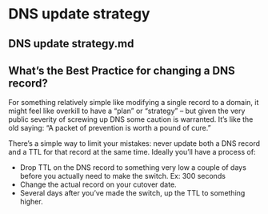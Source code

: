 # DNS update strategy

## DNS update strategy.md

## What’s the Best Practice for changing a DNS record?

For something relatively simple like modifying a single record to a domain, it might feel like overkill to have a “plan” or “strategy” – but given the very public severity of screwing up DNS some caution is warranted. It’s like the old saying: “A packet of prevention is worth a pound of cure.”

There’s a simple way to limit your mistakes: never update both a DNS record and a TTL for that record at the same time. Ideally you’ll have a process of:

* Drop TTL on the DNS record to something very low a couple of days before you actually need to make the switch. Ex: 300 seconds
* Change the actual record on your cutover date.
* Several days after you’ve made the switch, up the TTL to something higher.

